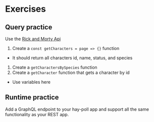 # Exercises

## Query practice

Use the [Rick and Morty Api](https://rickandmortyapi.com/graphql/)

1. Create a `const getCharacters = page => {}` function
  * It should return all characters id, name, status, and species
1. Create a `getCharactersBySpecies` function
1. Create a `getCharacter` function that gets a character by id
  * Use variables here

## Runtime practice

Add a GraphQL endpoint to your hay-poll app and support all the
same functionality as your REST app.

